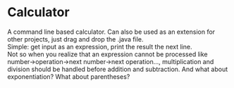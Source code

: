 # Calculator
A command line based calculator. Can also be used as an extension for other projects, just drag and drop the .java file.  
Simple: get input as an expression, print the result the next line.  
Not so when you realize that an expression cannot be processed like number->operation->next number->next operation...,
multiplication and division should be handled before addition and subtraction. And what about exponentiation? What about parentheses?
